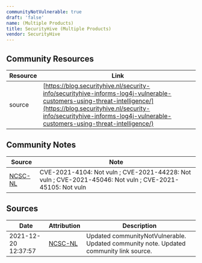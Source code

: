 ```yaml
---
communityNotVulnerable: true
draft: 'false'
name: (Multiple Products)
title: SecurityHive (Multiple Products)
vendor: SecurityHive
---
```



## Community Resources
| Resource | Link |
| --- | --- |
| source | [https://blog.securityhive.nl/security-info/securityhive-informs-log4j-vulnerable-customers-using-threat-intelligence/](https://blog.securityhive.nl/security-info/securityhive-informs-log4j-vulnerable-customers-using-threat-intelligence/) |

## Community Notes
| Source | Note |
| --- | --- |
| [NCSC-NL](https://github.com/NCSC-NL/log4shell/blob/main/software/README.md) | CVE-2021-4104: Not vuln ; CVE-2021-44228: Not vuln ; CVE-2021-45046: Not vuln ; CVE-2021-45105: Not vuln </ul> |

## Sources
| Date | Attribution | Description |
| --- | --- | --- |
| 2021-12-20 12:37:57 | [NCSC-NL](https://github.com/NCSC-NL/log4shell/blob/main/software/README.md) | Updated communityNotVulnerable. Updated community note. Updated community link source.  |
